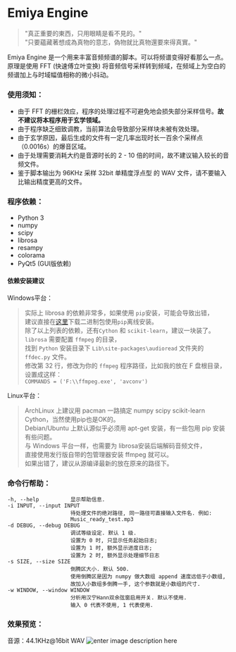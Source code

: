 # Emiya Engine 

> "真正重要的東西，只用眼睛是看不見的。"  
> "只要蘊藏著想成為真物的意志，偽物就比真物還要來得真實。"  

Emiya Engine 是一个用来丰富音频频谱的脚本。可以将频谱变得好看那么一点。  
原理是使用 FFT (快速傅立叶变换) 将音频信号采样转到频域，在频域上为空白的频谱加上与时域幅值相称的微小抖动。

### 使用须知：

 -  由于 FFT 的栅栏效应，程序的处理过程不可避免地会损失部分采样信号。**故不建议将本程序用于玄学领域。**
 -  由于程序缺乏细致调教，当前算法会导致部分采样块未被有效处理。
 -  由于玄学原因，最后生成的文件有一定几率出现时长一百余个采样点（0.0016s）的爆音区域。
 -  由于处理需要消耗大约是音源时长的 2 - 10 倍的时间，故不建议输入较长的音频文件。
 -  鉴于脚本输出为 96KHz 采样 32bit 单精度浮点型 的 WAV 文件，请不要输入比输出精度更高的文件。

### 程序依赖：

 - Python 3
 - numpy
 - scipy
 - librosa
 - resampy
 - colorama
 - PyQt5 (GUI版依赖)

#### 依赖安装建议
Windows平台：

> 实际上 librosa 的依赖非常多，如果使用 `pip`安装，可能会导致出错，  
> 建议直接在[这里](http://www.lfd.uci.edu/~gohlke/pythonlibs/)下载二进制包使用`pip`离线安装。  
> 除了以上列表的依赖，还有`Cython` 和 `scikit-learn`，建议一块装了。  
> `librosa` 需要配置 `ffmpeg` 的目录，  
> 找到 `Python` 安装目录下 `Lib\site-packages\audioread` 文件夹的 `ffdec.py` 文件。  
> 修改第 32 行，修改为你的 `ffmpeg` 程序路径，比如我的放在 F 盘根目录，设置成这样：  
> `COMMANDS = ('F:\\ffmpeg.exe', 'avconv')`  

Linux平台：

> ArchLinux 上建议用 pacman 一路搞定 numpy scipy scikit-learn Cython，当然使用pip也是OK的。  
> Debian/Ubuntu 上默认源似乎必须用 apt-get 安装，有一些包用 pip 安装有些问题。  
> 与 Windows 平台一样，也需要为 librosa安装后端解码音频文件，  
> 直接使用发行版自带的包管理器安装 ffmpeg 就可以。  
> 如果出错了，建议从源编译最新的放在原来的路径下。  

### 命令行帮助：

    -h, --help          显示帮助信息.
    -i INPUT, --input INPUT
                        待处理文件的绝对路径, 同一路径可直接输入文件名. 例如:
                        Music_ready_test.mp3
    -d DEBUG, --debug DEBUG
                        调试等级设定. 默认 1 级.
                        设置为 0 时, 只显示任务起始日志;
                        设置为 1 时, 额外显示进度日志;
                        设置为 2 时, 额外显示处理细节日志
    -s SIZE, --size SIZE
                        倒腾区大小. 默认 500.
                        使用倒腾区是因为 numpy 做大数组 append 速度远低于小数组,
                        故加入小数组多倒腾一手, 这个参数就是小数组的尺寸.
    -w WINDOW, --window WINDOW
                        分析用汉宁Hann双余弦窗启用开关. 默认不使用.
                        输入 0 代表不使用, 1 代表使用.

### 效果预览：
音源：44.1KHz@16bit WAV
![enter image description here](https://i.imgur.com/VU9Obqw.jpg)

